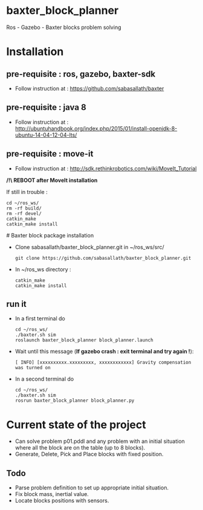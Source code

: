 # baxter_block_planner
Ros - Gazebo - Baxter blocks problem solving

# Installation

## pre-requisite : ros, gazebo, baxter-sdk

- Follow instruction at : https://github.com/sabasallath/baxter

## pre-requisite : java 8

- Follow instruction at :
http://ubuntuhandbook.org/index.php/2015/01/install-openjdk-8-ubuntu-14-04-12-04-lts/

## pre-requisite : move-it

- Follow instruction at :
http://sdk.rethinkrobotics.com/wiki/MoveIt_Tutorial

**/!\ REBOOT after MoveIt installation**

If still in trouble :

```
cd ~/ros_ws/
rm -rf build/
rm -rf devel/
catkin_make
catkin_make install
```
    
# Baxter block package installation
- Clone sabasallath/baxter_block_planner.git in ~/ros_ws/src/

    ```
    git clone https://github.com/sabasallath/baxter_block_planner.git
    ```
    
- In ~/ros_ws directory :
    
    ```
    catkin_make
    catkin_make install
    ```

## run it

- In a first terminal do
    
    ```
    cd ~/ros_ws/
    ./baxter.sh sim
    roslaunch baxter_block_planner block_planner.launch
    ```

- Wait until this message (**If gazebo crash : exit terminal and try again !**):
    ```
    [ INFO] [xxxxxxxxxx.xxxxxxxxx, xxxxxxxxxxxx] Gravity compensation was turned on
    ```
    
- In a second terminal do

    ```
    cd ~/ros_ws/
    ./baxter.sh sim
    rosrun baxter_block_planner block_planner.py
    ```
    
# Current state of the project

- Can solve problem p01.pddl 
and any problem with an initial situation where all the block are on the table (up to 8 blocks).
- Generate, Delete, Pick and Place blocks with fixed position.

## Todo

- Parse problem definition to set up appropriate initial situation.
- Fix block mass, inertial value.
- Locate blocks positions with sensors.